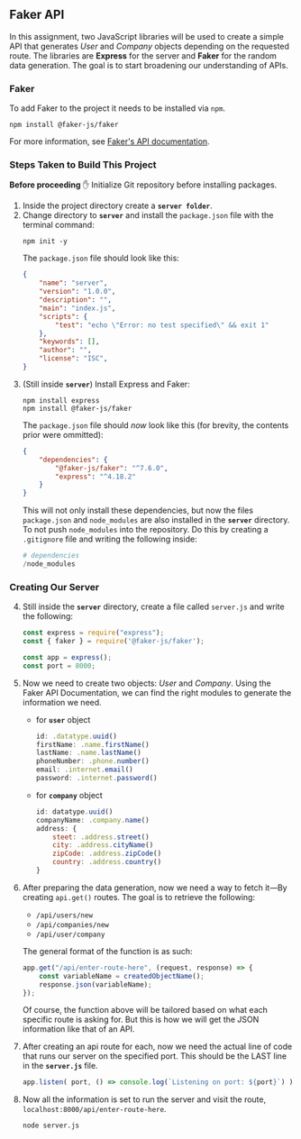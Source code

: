 ## Faker API

In this assignment, two JavaScript libraries will be used to create a simple API that generates _User_ and _Company_ objects depending on the requested route. The libraries are **Express** for the server and **Faker** for the random data generation. The goal is to start broadening our understanding of APIs.

### Faker
To add Faker to the project it needs to be installed via `npm`.
```
npm install @faker-js/faker
```

For more information, see [Faker's API documentation](https://fakerjs.dev/api/address.html#city).

### Steps Taken to Build This Project
**Before proceeding** ✋ Initialize Git repository before installing packages.

1. Inside the project directory create a **`server folder`**.
2. Change directory to **`server`** and install the `package.json` file with the terminal command:
    ```
    npm init -y
    ```
    The `package.json` file should look like this:
    ```json
    {
        "name": "server",
        "version": "1.0.0",
        "description": "",
        "main": "index.js",
        "scripts": {
            "test": "echo \"Error: no test specified\" && exit 1"
        },
        "keywords": [],
        "author": "",
        "license": "ISC",
    }
    ```
3. (Still inside **`server`**) Install Express and Faker:
    ```
    npm install express
    npm install @faker-js/faker
    ```
    The `package.json` file should _now_ look like this (for brevity, the contents prior were ommitted):
    ```json
    {
        "dependencies": {
            "@faker-js/faker": "^7.6.0",
            "express": "^4.18.2"
        }
    }
    ```
    This will not only install these dependencies, but now the files `package.json` and `node_modules` are also installed in the **`server`** directory. To not push `node_modules` into the repository. Do this by creating a `.gitignore` file and writing the following inside:
    ```py
    # dependencies
    /node_modules
    ```
### Creating Our Server
4. Still inside the **`server`** directory, create a file called `server.js` and write the following:
    ```js
    const express = require("express");
    const { faker } = require('@faker-js/faker');
    
    const app = express();
    const port = 8000;
    ```

5. Now we need to create two objects: _User_ and _Company_. Using the Faker API Documentation, we can find the right modules to generate the information we need.
    - for **`user`** object
        ```js
        id: .datatype.uuid()
        firstName: .name.firstName()
        lastName: .name.lastName()
        phoneNumber: .phone.number()
        email: .internet.email()
        password: .internet.password()
        ```
    - for **`company`** object
        ```js
        id: datatype.uuid()
        companyName: .company.name()
        address: {
            steet: .address.street()
            city: .address.cityName()
            zipCode: .address.zipCode()
            country: .address.country()
        }
        ```

6. After preparing the data generation, now we need a way to fetch it—By creating `api.get()` routes. The goal is to retrieve the following:
    - `/api/users/new`
    - `/api/companies/new`
    - `/api/user/company`
    
    The general format of the function is as such:
    ```js
    app.get("/api/enter-route-here", (request, response) => {
        const variableName = createdObjectName();
        response.json(variableName);
    });
    ```
    Of course, the function above will be tailored based on what each specific route is asking for. But this is how we will get the JSON information like that of an API.

7. After creating an api route for each, now we need the actual line of code that runs our server on the specified port. This should be the LAST line in the **`server.js`** file.
    ```js
    app.listen( port, () => console.log(`Listening on port: ${port}`) );
    ```

8. Now all the information is set to run the server and visit the route, `localhost:8000/api/enter-route-here`.
    ```
    node server.js
    ```
